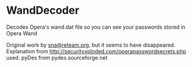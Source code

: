 # WandDecoder
Decodes Opera's wand.dat file so you can see your passwords stored in Opera Wand

Original work by sna@reteam.org, but it seems to have disappeared.
Explanation from http://securityxploded.com/operapasswordsecrets.php used.
pyDes from pydes.sourceforge.net
